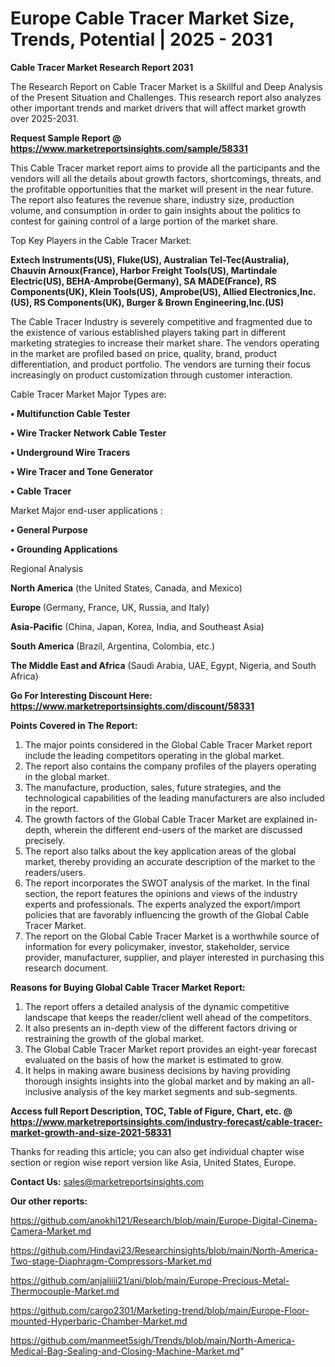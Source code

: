 # Europe Cable Tracer Market Size, Trends, Potential | 2025 - 2031

<strong>Cable Tracer Market Research Report 2031</strong>

The Research Report on Cable Tracer Market is a Skillful and Deep Analysis of the Present Situation and Challenges. This research report also analyzes other important trends and market drivers that will affect market growth over 2025-2031.

<strong>Request Sample Report @ <a href=https://www.marketreportsinsights.com/sample/58331>https://www.marketreportsinsights.com/sample/58331</a></strong>

This Cable Tracer market report aims to provide all the participants and the vendors will all the details about growth factors, shortcomings, threats, and the profitable opportunities that the market will present in the near future. The report also features the revenue share, industry size, production volume, and consumption in order to gain insights about the politics to contest for gaining control of a large portion of the market share.

Top Key Players in the Cable Tracer Market:

<strong>Extech Instruments(US), Fluke(US), Australian Tel-Tec(Australia), Chauvin Arnoux(France), Harbor Freight Tools(US), Martindale Electric(US), BEHA-Amprobe(Germany), SA MADE(France), RS Components(UK), Klein Tools(US), Amprobe(US), Allied Electronics,Inc.(US), RS Components(UK), Burger & Brown Engineering,Inc.(US)</strong>

The Cable Tracer Industry is severely competitive and fragmented due to the existence of various established players taking part in different marketing strategies to increase their market share. The vendors operating in the market are profiled based on price, quality, brand, product differentiation, and product portfolio. The vendors are turning their focus increasingly on product customization through customer interaction.

Cable Tracer Market Major Types are:

<strong>• Multifunction Cable Tester

• Wire Tracker Network Cable Tester

• Underground Wire Tracers

• Wire Tracer and Tone Generator

• Cable Tracer</strong>

Market Major end-user applications :

<strong>• General Purpose

• Grounding Applications</strong>

Regional Analysis

</u><strong><b>North America</b></strong> (the United States, Canada, and Mexico)

<strong><b>Europe </b></strong>(Germany, France, UK, Russia, and Italy)

<strong><b>Asia-Pacific</b></strong> (China, Japan, Korea, India, and Southeast Asia)

<strong><b>South America</b></strong> (Brazil, Argentina, Colombia, etc.)

<strong><b>The Middle East and Africa</b></strong> (Saudi Arabia, UAE, Egypt, Nigeria, and South Africa)

<strong>Go For Interesting Discount Here: <a href=https://www.marketreportsinsights.com/discount/58331>https://www.marketreportsinsights.com/discount/58331</a></strong>

<strong>Points Covered in The Report:</strong>
<ol>
  <li>The major points considered in the Global Cable Tracer Market report include the leading competitors operating in the global market.</li>
  <li>The report also contains the company profiles of the players operating in the global market.</li>
  <li>The manufacture, production, sales, future strategies, and the technological capabilities of the leading manufacturers are also included in the report.</li>
  <li>The growth factors of the Global Cable Tracer Market are explained in-depth, wherein the different end-users of the market are discussed precisely.</li>
  <li>The report also talks about the key application areas of the global market, thereby providing an accurate description of the market to the readers/users.</li>
  <li>The report incorporates the SWOT analysis of the market. In the final section, the report features the opinions and views of the industry experts and professionals. The experts analyzed the export/import policies that are favorably influencing the growth of the Global Cable Tracer Market.</li>
  <li>The report on the Global Cable Tracer Market is a worthwhile source of information for every policymaker, investor, stakeholder, service provider, manufacturer, supplier, and player interested in purchasing this research document.</li>
</ol>
<strong>Reasons for Buying Global Cable Tracer Market Report:</strong>

<ol>
  <li>The report offers a detailed analysis of the dynamic competitive landscape that keeps the reader/client well ahead of the competitors.</li>
  <li>It also presents an in-depth view of the different factors driving or restraining the growth of the global market.</li>
  <li>The Global Cable Tracer Market report provides an eight-year forecast evaluated on the basis of how the market is estimated to grow.</li>
  <li>It helps in making aware business decisions by having providing thorough insights insights into the global market and by making an all-inclusive analysis of the key market segments and sub-segments.</li>
</ol>
<strong>Access full Report Description, TOC, Table of Figure, Chart, etc. @ <a href=https://www.marketreportsinsights.com/industry-forecast/cable-tracer-market-growth-and-size-2021-58331>https://www.marketreportsinsights.com/industry-forecast/cable-tracer-market-growth-and-size-2021-58331</a></strong>


Thanks for reading this article; you can also get individual chapter wise section or region wise report version like Asia, United States, Europe.

<strong>Contact Us:</strong>
sales@marketreportsinsights.com

<strong>Our other reports:</strong>

<a href=https://github.com/anokhi121/Research/blob/main/Europe-Digital-Cinema-Camera-Market.md>https://github.com/anokhi121/Research/blob/main/Europe-Digital-Cinema-Camera-Market.md</a>

<a href=https://github.com/Hindavi23/Researchinsights/blob/main/North-America-Two-stage-Diaphragm-Compressors-Market.md>https://github.com/Hindavi23/Researchinsights/blob/main/North-America-Two-stage-Diaphragm-Compressors-Market.md</a>

<a href=https://github.com/anjaliiii21/ani/blob/main/Europe-Precious-Metal-Thermocouple-Market.md>https://github.com/anjaliiii21/ani/blob/main/Europe-Precious-Metal-Thermocouple-Market.md</a>

<a href=https://github.com/cargo2301/Marketing-trend/blob/main/Europe-Floor-mounted-Hyperbaric-Chamber-Market.md>https://github.com/cargo2301/Marketing-trend/blob/main/Europe-Floor-mounted-Hyperbaric-Chamber-Market.md</a>

<a href=https://github.com/manmeet5sigh/Trends/blob/main/North-America-Medical-Bag-Sealing-and-Closing-Machine-Market.md>https://github.com/manmeet5sigh/Trends/blob/main/North-America-Medical-Bag-Sealing-and-Closing-Machine-Market.md</a>"
